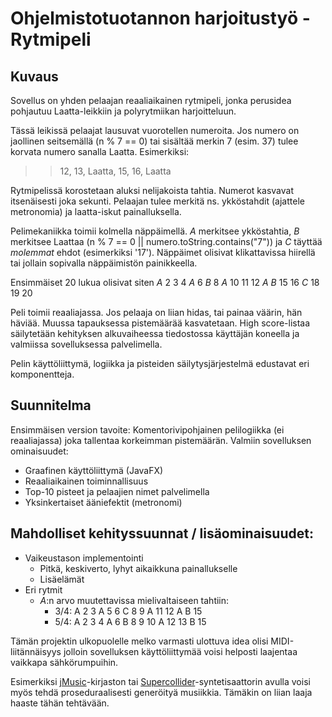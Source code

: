 # Ohjelmistotuotannon harjoitustyö - Rytmipeli 

## Kuvaus

Sovellus on yhden pelaajan reaaliaikainen rytmipeli, jonka perusidea pohjautuu Laatta-leikkiin ja polyrytmiikan harjoitteluun.

Tässä leikissä pelaajat lausuvat vuorotellen numeroita. Jos numero on jaollinen seitsemällä (n % 7 == 0) tai sisältää merkin 7 (esim. 37) tulee korvata numero sanalla Laatta. Esimerkiksi:
>> 12, 13, Laatta, 15, 16, Laatta

Rytmipelissä korostetaan aluksi nelijakoista tahtia. Numerot kasvavat itsenäisesti joka sekunti. Pelaajan tulee merkitä ns. ykköstahdit (ajattele metronomia) ja laatta-iskut painalluksella. 

Pelimekaniikka toimii kolmella näppäimellä.  *A* merkitsee ykköstahtia, *B* merkitsee Laattaa (n % 7 == 0 || numero.toString.contains("7")) ja *C* täyttää *molemmat* ehdot (esimerkiksi '17'). Näppäimet olisivat klikattavissa hiirellä tai jollain sopivalla näppäimistön painikkeella.

Ensimmäiset 20 lukua olisivat siten
*A* 2 3 4 *A* 6 *B* 8 *A* 10 11 12 *A* *B* 15 16 *C* 18 19 20

Peli toimii reaaliajassa. Jos pelaaja on liian hidas, tai painaa väärin, hän häviää. Muussa tapauksessa pistemäärää kasvatetaan. High score-listaa säilytetään kehityksen alkuvaiheessa tiedostossa käyttäjän koneella ja valmiissa sovelluksessa palvelimella.

Pelin käyttöliittymä, logiikka ja pisteiden säilytysjärjestelmä edustavat eri komponentteja.

## Suunnitelma
Ensimmäisen version tavoite: Komentorivipohjainen pelilogiikka (ei reaaliajassa) joka tallentaa korkeimman pistemäärän. 
Valmiin sovelluksen ominaisuudet:
- Graafinen käyttöliittymä (JavaFX)
- Reaaliaikainen toiminnallisuus
- Top-10 pisteet ja pelaajien nimet palvelimella
- Yksinkertaiset ääniefektit (metronomi)


## Mahdolliset kehityssuunnat / lisäominaisuudet:
- Vaikeustason implementointi
  - Pitkä, keskiverto, lyhyt aikaikkuna painallukselle
  - Lisäelämät
- Eri rytmit
  - *A*:n arvo muutettavissa mielivaltaiseen tahtiin: 
    - 3/4: A 2 3 A 5 6 C 8 9 A 11 12 A B 15
    - 5/4: A 2 3 4 A 6 B 8 9 10 A 12 13 B 15

    
Tämän projektin ulkopuolelle melko varmasti ulottuva idea olisi MIDI-liitännäisyys jolloin sovelluksen käyttöliittymää voisi helposti laajentaa vaikkapa sähkörumpuihin.

Esimerkiksi [jMusic](https://explodingart.com/jmusic/)-kirjaston tai [Supercollider](https://supercollider.github.io/)-syntetisaattorin avulla voisi myös tehdä proseduraalisesti generöityä musiikkia. Tämäkin on liian laaja haaste tähän tehtävään.
